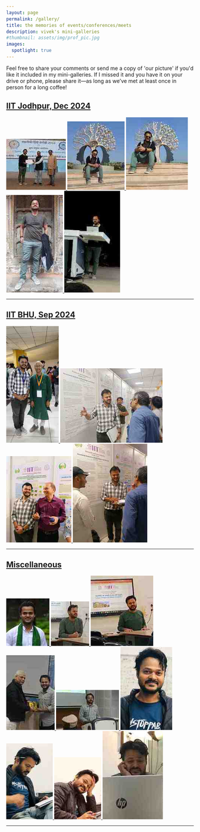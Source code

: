 ```yaml
---
layout: page
permalink: /gallery/
title: the memories of events/conferences/meets
description: vivek's mini-galleries
#thumbnail: assets/img/prof_pic.jpg
images:
  spotlight: true
---
```


Feel free to share your comments or send me a copy of 'our picture' if you'd like it included in my mini-galleries. If I missed it and you have it on your drive or phone, please share it—as long as we’ve met at least once in person for a long coffee!


## [IIT Jodhpur, Dec 2024]()
<div class="spotlight-group">
    <a class="spotlight" href="/assets/img/iitjodhpur/1.jpg">
        <img src="/assets/img/iitjodhpur/small/1.jpg" />
    </a>
    <a class="spotlight" href="/assets/img/iitjodhpur/3.jpg">
        <img src="/assets/img/iitjodhpur/small/3.jpg" />
    </a>
    <a class="spotlight" href="/assets/img/iitjodhpur/4.jpg">
        <img src="/assets/img/iitjodhpur/small/4.jpg" />
    </a>
    <a class="spotlight" href="/assets/img/iitjodhpur/2.jpg">
        <img src="/assets/img/iitjodhpur/small/2.jpg" />
    </a>
    <a class="spotlight" href="/assets/img/iitjodhpur/5.jpg">
        <img src="/assets/img/iitjodhpur/small/5.jpg" />
    </a>
</div>

---

## [IIT BHU, Sep 2024]()
<div class="spotlight-group">
    <a class="spotlight" href="/assets/img/iitbhu/1.jpg">
        <img src="/assets/img/iitbhu/small/1.jpg" />
    </a>
    <a class="spotlight" href="/assets/img/iitbhu/2.jpg">
        <img src="/assets/img/iitbhu/small/2.jpg" />
    </a>
    <a class="spotlight" href="/assets/img/iitbhu/3.jpg">
        <img src="/assets/img/iitbhu/small/3.jpg" />
    </a>
    <a class="spotlight" href="/assets/img/iitbhu/4.jpg">
        <img src="/assets/img/iitbhu/small/4.jpg" />
    </a>
</div>

---

## [Miscellaneous]()
<div class="spotlight-group">
    <a class="spotlight" href="/assets/img/miscellaneous/0.jpg">
        <img src="/assets/img/miscellaneous/small/0.jpg" />
    </a>
    <a class="spotlight" href="/assets/img/miscellaneous/2.jpg">
        <img src="/assets/img/miscellaneous/small/2.jpg" />
    </a>
    <a class="spotlight" href="/assets/img/miscellaneous/3.jpg">
        <img src="/assets/img/miscellaneous/small/3.jpg" />
    </a>
    <a class="spotlight" href="/assets/img/miscellaneous/4.jpg">
        <img src="/assets/img/miscellaneous/small/4.jpg" />
    </a>
    <a class="spotlight" href="/assets/img/miscellaneous/5.jpg">
        <img src="/assets/img/miscellaneous/small/5.jpg" />
    </a>
    <a class="spotlight" href="/assets/img/miscellaneous/7.jpg">
        <img src="/assets/img/miscellaneous/small/7.jpg" />
    </a>
    <a class="spotlight" href="/assets/img/miscellaneous/8.jpg">
        <img src="/assets/img/miscellaneous/small/8.jpg" />
    </a>
    <a class="spotlight" href="/assets/img/miscellaneous/9.jpg">
        <img src="/assets/img/miscellaneous/small/9.jpg" />
    </a>    <a class="spotlight" href="/assets/img/miscellaneous/6.jpg">
        <img src="/assets/img/miscellaneous/small/6.jpg" />
    </a>

</div>

---